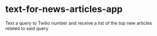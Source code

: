 # text-for-news-articles-app
Text a query to Twilio number and receive a list of the top new articles related to said query
